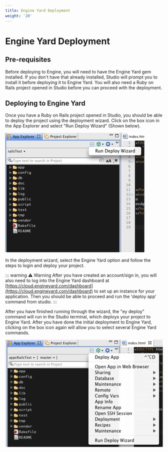 ```yaml
---
title: Engine Yard Deployment
weight: '20'
---
```


# Engine Yard Deployment

## Pre-requisites

Before deploying to Engine, you will need to have the Engine Yard gem installed. If you don't have that already installed, Studio will prompt you to install it before deploying it to Engine Yard. You will also need a Ruby on Rails project opened in Studio before you can proceed with the deployment.

## Deploying to Engine Yard

Once you have a Ruby on Rails project opened in Studio, you should be able to deploy the project using the deployment wizard. Click on the box icon in the App Explorer and select "Run Deploy Wizard" (Shown below).

![Deploy_Wizard](./Deploy_Wizard.png)

In the deployment wizard, select the Engine Yard option and follow the steps to login and deploy your project.

::: warning ⚠️ Warning
After you have created an account/sign in, you will also need to log into the Engine Yard dashboard at [https://cloud.engineyard.com/dashboard](https://cloud.engineyard.com/dashboard) to set up an instance for your application. Then you should be able to proceed and run the 'deploy app' command from studio.
:::

After you have finished running through the wizard, the "ey deploy" command will run in the Studio terminal, which deploys your project to Engine Yard. After you have done the initial deployment to Engine Yard, clicking on the box icon again will allow you to select several Engine Yard commands.

![Engine_Yard_Deploy](./Engine_Yard_Deploy.png)
